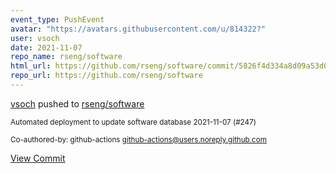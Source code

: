 ```yaml
---
event_type: PushEvent
avatar: "https://avatars.githubusercontent.com/u/814322?"
user: vsoch
date: 2021-11-07
repo_name: rseng/software
html_url: https://github.com/rseng/software/commit/5826f4d334a8d09a53d00d8a689c233adb49b797
repo_url: https://github.com/rseng/software
---
```


<a href='https://github.com/vsoch' target='_blank'>vsoch</a> pushed to <a href='https://github.com/rseng/software' target='_blank'>rseng/software</a>

<small>Automated deployment to update software database 2021-11-07 (#247)

Co-authored-by: github-actions <github-actions@users.noreply.github.com></small>

<a href='https://github.com/rseng/software/commit/5826f4d334a8d09a53d00d8a689c233adb49b797' target='_blank'>View Commit</a>